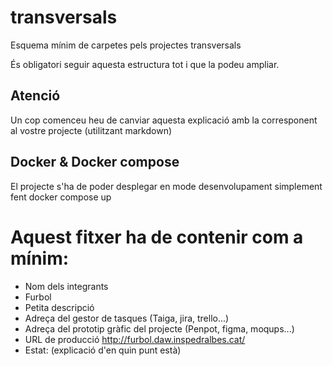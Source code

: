 # transversals
Esquema mínim de carpetes pels projectes transversals

És obligatori seguir aquesta estructura tot i que la podeu ampliar.

## Atenció
Un cop comenceu heu de canviar aquesta explicació amb la corresponent al vostre projecte (utilitzant markdown)

## Docker & Docker compose
El projecte s'ha de poder desplegar en mode desenvolupament simplement fent docker compose up

# Aquest fitxer ha de contenir com a mínim:
 * Nom dels integrants
 * Furbol
 * Petita descripció
 * Adreça del gestor de tasques (Taiga, jira, trello...)
 * Adreça del prototip gràfic del projecte (Penpot, figma, moqups...)
 * URL de producció http://furbol.daw.inspedralbes.cat/
 * Estat: (explicació d'en quin punt està)
